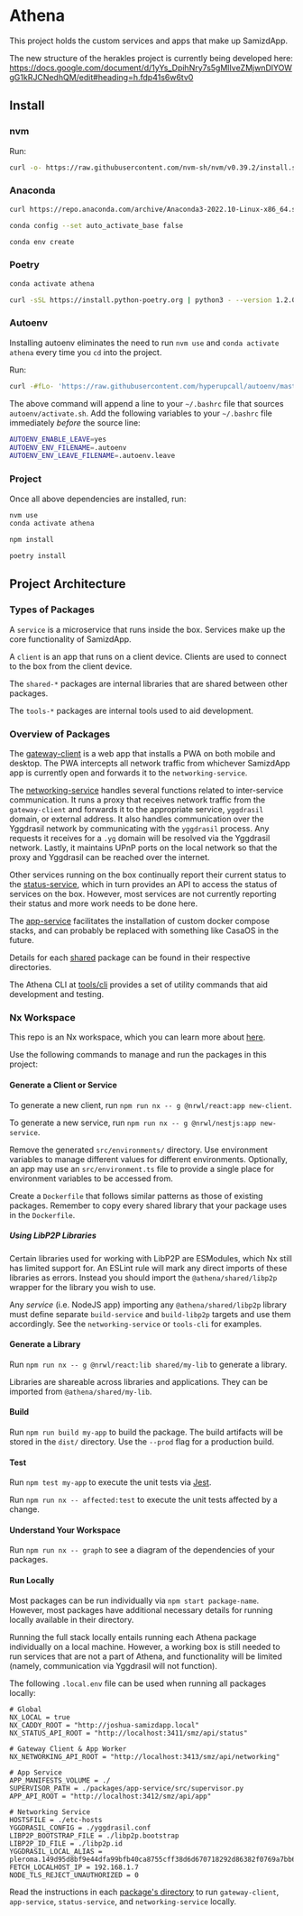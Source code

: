 # Athena

This project holds the custom services and apps that make up SamizdApp.

The new structure of the herakles project is currently being developed here:
https://docs.google.com/document/d/1yYs_DpihNry7s5gMlIveZMjwnDlYOWgG1kRJCNedhQM/edit#heading=h.fdp41s6w6tv0

## Install

### nvm

Run:

```bash
curl -o- https://raw.githubusercontent.com/nvm-sh/nvm/v0.39.2/install.sh | bash
```

### Anaconda

```bash
curl https://repo.anaconda.com/archive/Anaconda3-2022.10-Linux-x86_64.sh -o /tmp/anaconda.sh && bash /tmp/anaconda.sh
```

```bash
conda config --set auto_activate_base false
```

```bash
conda env create
```

### Poetry

```bash
conda activate athena
```

```bash
curl -sSL https://install.python-poetry.org | python3 - --version 1.2.0
```

### Autoenv

Installing autoenv eliminates the need to run `nvm use` and
`conda activate athena` every time you `cd` into the project.

Run:

```bash
curl -#fLo- 'https://raw.githubusercontent.com/hyperupcall/autoenv/master/scripts/install.sh' | sh
```

The above command will append a line to your `~/.bashrc` file that sources
`autoenv/activate.sh`. Add the following variables to your `~/.bashrc` file
immediately _before_ the source line:

```bash
AUTOENV_ENABLE_LEAVE=yes
AUTOENV_ENV_FILENAME=.autoenv
AUTOENV_ENV_LEAVE_FILENAME=.autoenv.leave
```

### Project

Once all above dependencies are installed, run:

```bash
nvm use
conda activate athena

npm install

poetry install
```

## Project Architecture

### Types of Packages

A `service` is a microservice that runs inside the box. Services make up the
core functionality of SamizdApp.

A `client` is an app that runs on a client device. Clients are used to connect
to the box from the client device.

The `shared-*` packages are internal libraries that are shared between other
packages.

The `tools-*` packages are internal tools used to aid development.

### Overview of Packages

The [gateway-client](packages/gateway-client) is a web app that installs a PWA
on both mobile and desktop. The PWA intercepts all network traffic from
whichever SamizdApp app is currently open and forwards it to the
`networking-service`.

The [networking-service](packages/networking-service) handles several functions
related to inter-service communication. It runs a proxy that receives network
traffic from the `gateway-client` and forwards it to the appropriate service,
`yggdrasil` domain, or external address. It also handles communication over the
Yggdrasil network by communicating with the `yggdrasil` process. Any requests
it receives for a `.yg` domain will be resolved via the Yggdrasil network.
Lastly, it maintains UPnP ports on the local network so that the proxy and
Yggdrasil can be reached over the internet.

Other services running on the box continually report their current status to
the [status-service](packages/status-service), which in turn provides an API to
access the status of services on the box. However, most services are not
currently reporting their status and more work needs to be done here.

The [app-service](packages/app-service) facilitates the installation of custom
docker compose stacks, and can probably be replaced with something like CasaOS
in the future.

Details for each [shared](packages/shared) package can be found in their
respective directories.

The Athena CLI at [tools/cli](packages/tools/cli) provides a set of utility
commands that aid development and testing.

### Nx Workspace

This repo is an Nx workspace, which you can learn more about
[here](https://nx.dev).

Use the following commands to manage and run the packages in this project:

#### Generate a Client or Service

To generate a new client, run `npm run nx -- g @nrwl/react:app new-client`.

To generate a new service, run `npm run nx -- g @nrwl/nestjs:app new-service`.

Remove the generated `src/environments/` directory. Use environment variables
to manage different values for different environments. Optionally, an app may
use an `src/environment.ts` file to provide a single place for environment
variables to be accessed from.

Create a `Dockerfile` that follows similar patterns as those of existing
packages. Remember to copy every shared library that your package uses in the
`Dockerfile`.

##### Using LibP2P Libraries

Certain libraries used for working with LibP2P are ESModules, which Nx still
has limited support for. An ESLint rule will mark any direct imports of these
libraries as errors. Instead you should import the `@athena/shared/libp2p`
wrapper for the library you wish to use.

Any _service_ (i.e. NodeJS app) importing any `@athena/shared/libp2p` library
must define separate `build-service` and `build-libp2p` targets and use them
accordingly. See the `networking-service` or `tools-cli` for examples.

#### Generate a Library

Run `npm run nx -- g @nrwl/react:lib shared/my-lib` to generate a library.

Libraries are shareable across libraries and applications. They can be imported
from `@athena/shared/my-lib`.

#### Build

Run `npm run build my-app` to build the package. The build artifacts will be
stored in the `dist/` directory. Use the `--prod` flag for a production build.

#### Test

Run `npm test my-app` to execute the unit tests via [Jest](https://jestjs.io).

Run `npm run nx -- affected:test` to execute the unit tests affected by a
change.

#### Understand Your Workspace

Run `npm run nx -- graph` to see a diagram of the dependencies of your
packages.

#### Run Locally

Most packages can be run individually via `npm start package-name`. However,
most packages have additional necessary details for running locally available
in their directory.

Running the full stack locally entails running each Athena package individually
on a local machine. However, a working box is still needed to run services that
are not a part of Athena, and functionality will be limited (namely,
communication via Yggdrasil will not function).

The following `.local.env` file can be used when running all packages locally:

```
# Global
NX_LOCAL = true
NX_CADDY_ROOT = "http://joshua-samizdapp.local"
NX_STATUS_API_ROOT = "http://localhost:3411/smz/api/status"

# Gateway Client & App Worker
NX_NETWORKING_API_ROOT = "http://localhost:3413/smz/api/networking"

# App Service
APP_MANIFESTS_VOLUME = ./
SUPERVISOR_PATH = ./packages/app-service/src/supervisor.py
APP_API_ROOT = "http://localhost:3412/smz/api/app"

# Networking Service
HOSTSFILE = ./etc-hosts
YGGDRASIL_CONFIG = ./yggdrasil.conf
LIBP2P_BOOTSTRAP_FILE = ./libp2p.bootstrap
LIBP2P_ID_FILE = ./libp2p.id
YGGDRASIL_LOCAL_ALIAS = pleroma.149d95d8bf9e44dfa99bfb40ca8755cff38d6d670718292d86382f0769a7bb6.e.yg
FETCH_LOCALHOST_IP = 192.168.1.7
NODE_TLS_REJECT_UNAUTHORIZED = 0
```

Read the instructions in each [package's directory](packages/) to run `gateway-client`,
`app-service`, `status-service`, and `networking-service` locally.

